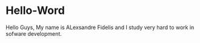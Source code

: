 # Hello-Word

Hello Guys, My name is ALexsandre Fidelis and I study very hard to work in sofware development.
